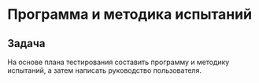 # Программа и методика испытаний

## Задача

На основе плана тестирования составить программу и методику испытаний, а затем написать руководство пользователя.

